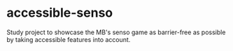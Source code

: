 # accessible-senso
 Study project to showcase the MB's senso game as barrier-free as possible by taking accessible features into account.
